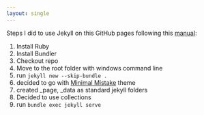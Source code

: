 ```yaml
---
layout: single
---
```


Steps I did to use Jekyll on this GitHub pages following this [manual](https://docs.github.com/en/pages/setting-up-a-github-pages-site-with-jekyll/creating-a-github-pages-site-with-jekyll):

1. Install Ruby
2. Install Bundler 
3. Checkout repo 
4. Move to the root folder with windows command line
5. run ```jekyll new --skip-bundle .```
6. decided to go with [Minimal Mistake](https://jamstackthemes.dev/demo/theme/minimal-mistakes/) theme
7. created _page, _data as standard jekyll folders
8. Decided to use collections
9. run ```bundle exec jekyll serve```
